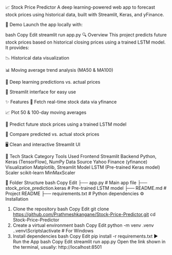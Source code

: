 📈 Stock Price Predictor
A deep learning-powered web app to forecast stock prices using historical data, built with Streamlit, Keras, and yFinance.

🚀 Demo
Launch the app locally with:

bash
Copy
Edit
streamlit run app.py
🔍 Overview
This project predicts future stock prices based on historical closing prices using a trained LSTM model. It provides:

📉 Historical data visualization

📊 Moving average trend analysis (MA50 & MA100)

🤖 Deep learning predictions vs. actual prices

🧠 Streamlit interface for easy use

✨ Features
🔎 Fetch real-time stock data via yfinance

📈 Plot 50 & 100-day moving averages

🧠 Predict future stock prices using a trained LSTM model

🎯 Compare predicted vs. actual stock prices

🖥️ Clean and interactive Streamlit UI

🧰 Tech Stack
Category	Tools Used
Frontend	Streamlit
Backend	Python, Keras (TensorFlow), NumPy
Data Source	Yahoo Finance (yfinance)
Visualization	Matplotlib, Streamlit
Model	LSTM (Pre-trained Keras model)
Scaler	scikit-learn MinMaxScaler

📂 Folder Structure
bash
Copy
Edit
├── app.py                      # Main app file
├── stock_price_prediction.keras  # Pre-trained LSTM model
├── README.md                   # Project README
├── requirements.txt            # Python dependencies
⚙️ Installation
1. Clone the repository
bash
Copy
Edit
git clone https://github.com/Prathmeshkangane/Stock-Price-Predictor.git
cd Stock-Price-Predictor
2. Create a virtual environment
bash
Copy
Edit
python -m venv .venv
.\.venv\Scripts\activate  # For Windows
3. Install dependencies
bash
Copy
Edit
pip install -r requirements.txt
▶️ Run the App
bash
Copy
Edit
streamlit run app.py
Open the link shown in the terminal, usually:
http://localhost:8501

